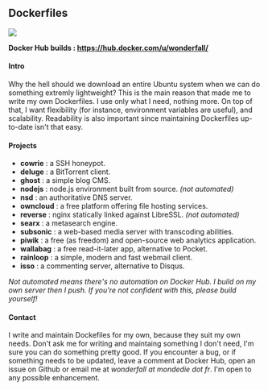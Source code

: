 ## Dockerfiles

![](https://i.goopics.net/lA.png)

**Docker Hub builds : https://hub.docker.com/u/wonderfall/**

#### Intro
Why the hell should we download an entire Ubuntu system when we can do something extremly lightweight? This is the main reason that made me to write my own Dockerfiles. I use only what I need, nothing more. On top of that, I want flexibility (for instance, environment variables are useful), and scalability. Readability is also important since maintaining Dockerfiles up-to-date isn't that easy.

#### Projects
- **cowrie** : a SSH honeypot.
- **deluge** : a BitTorrent client.
- **ghost** : a simple blog CMS.
- **nodejs** : node.js environment built from source. *(not automated)*
- **nsd** : an authoritative DNS server.
- **owncloud** : a free platform offering file hosting services.
- **reverse** : nginx statically linked against LibreSSL. *(not automated)*
- **searx** : a metasearch engine.
- **subsonic** : a web-based media server with transcoding abilities.
- **piwik** : a free (as freedom) and open-source web analytics application.
- **wallabag** : a free read-it-later app, alternative to Pocket.
- **rainloop** : a simple, modern and fast webmail client.
- **isso** : a commenting server, alternative to Disqus.

*Not automated means there's no automation on Docker Hub. I build on my own server then I push. If you're not confident with this, please build yourself!*

#### Contact
I write and maintain Dockefiles for my own, because they suit my own needs. Don't ask me for writing and maintaing something I don't need, I'm sure you can do something pretty good. If you encounter a bug, or if something needs to be updated, leave a comment at Docker Hub, open an issue on Github or email me at *wonderfall at mondedie dot fr*. I'm open to any possible enhancement.
